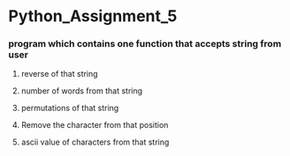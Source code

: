 # Python_Assignment_5
### program which contains one function that accepts string from user

  1.  reverse of that string

  2.  number of words from that string
  
  3.  permutations of that string
  
  4.  Remove the character from that position
  
  5.  ascii value of characters from that string
